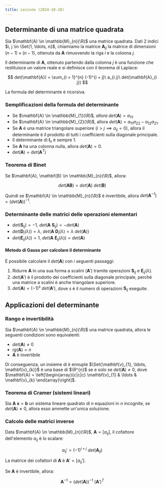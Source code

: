 ```yaml
---
title: Lezione (2024-10-28)
---
```


## Determinante di una matrice quadrata

Sia $\mathbf{A} \in \mathbb{M}_{n}(\R)$ una matrice quadrata. Dati 2 indici
$i, j \in \Set{1, \ldots, n}$, chiamiamo la matrice $\mathbf{A}_{i j}$ la
matrice di dimensioni $(n - 1) \times (n - 1)$, ottenuta da $\mathbf{A}$
rimuovendo la riga $i$ e la colonna $j$.

Il determinante di $\mathbf{A}$, ottenuto partendo dalla colonna $j$ è una
funzione che restituisce un valore reale e si definisce con il teorema di
Laplace:

$$
det(\mathbf{A}) = \sum_{i = 1}^{n} (-1)^{i + j}\ a_{i j}\ det(\mathbf{A}_{i j})
$$

La formula del determinante è ricorsiva.

### Semplificazioni della formula del determinante

- Se $\mathbf{A} \in \mathbb{M}_{1}(\R)$_, allora_ $det(\mathbf{A}) = a_{11}$.
- Se $\mathbf{A} \in \mathbb{M}_{2}(\R)$, allora
  $det(\mathbf{A}) = a_{1 1} a_{2 2} - a_{1 2} a_{2 1}$.
- Se $\mathbf{A}$ è una matrice triangolare superiore
  ($i > j \implies a_{i j} = 0$), allora il determinante è il prodotto di tutti
  i coefficienti sulla diagonale principale.
- Il determinante di $\mathbf{I}_{n}$ è sempre $1$.
- Se $\mathbf{A}$ ha una colonna nulla, allora $det(\mathbf{A}) = 0$.
- $det(\mathbf{A}) = det(\mathbf{A}^{T})$

### Teorema di Binet

Se $\mathbf{A}, \mathbf{B} \in \mathbb{M}_{n}(\R)$, allora:

$$
det(\mathbf{A} \mathbf{B}) = det(\mathbf{A})\ det(\mathbf{B})
$$

Quindi se $\mathbf{A} \in \mathbb{M}_{n}(\R)$ è invertibile, allora
$det(\mathbf{A}^{-1}) = (det(\mathbf{A}))^{-1}$.

### Determinante delle matrici delle operazioni elementari

- $det(\mathbf{S}_{ij}) = -1$,
  $det(\mathbf{A}\ \mathbf{S}_{ij}) = - det(\mathbf{A})$
- $det(\mathbf{D}_{i}(\lambda)) = \lambda$,
  $det(\mathbf{A}\ \mathbf{D}_{i}(\lambda) = \lambda\ det(\mathbf{A}))$
- $det(\mathbf{E}_{ij}(\lambda)) = 1$,
  $det(\mathbf{A}\ \mathbf{E}_{ij}(\lambda)) = det(\mathbf{A})$

#### Metodo di Gauss per calcolare il determinante

È possibile calcolare il $det(\mathbf{A})$ con i seguenti passaggi:

1. Ridurre $\mathbf{A}$ in una sua forma a scalini ($\mathbf{A}'$) tramite
   operazioni $\mathbf{S}_{ij}$ e $\mathbf{E}_{ij}(\lambda)$.
2. $det(\mathbf{A}')$ è il prodotto dei coefficienti sulla diagonale principale,
   perché una matrice a scalini è anche triangolare superiore.
3. $det(\mathbf{A}) = (-1)^{s}\ det(\mathbf{A}')$, dove $s$ è il numero di
   operazioni $\mathbf{S}_{ij}$ eseguite.

## Applicazioni del determinante

### Rango e invertibilità

Sia $\mathbf{A} \in \mathbb{M}_{n}(\R)$ una matrice quadrata, allora le seguenti
condizioni sono equivalenti:

- $det(\mathbf{A}) \neq 0$
- $rg(\mathbf{A}) = n$
- $\mathbf{A}$ è invertibile

Di conseguenza, un insieme di $k$ ennuple
$\Set{\mathbf{v}_{1}, \ldots, \mathbf{v}_{k}}$ è una base di $\R^{n}$ se e solo
se $det(\mathbf{A}) \neq 0$, dove
$\mathbf{A} = \left[\begin{array}{c|c|c} \mathbf{v}_{1} & \ldots & \mathbf{v}_{k} \end{array}\right]$.

### Teorema di Cramer (sistemi lineari)

Sia $\mathbf{A}\ \mathbf{x} = \mathbf{b}$ un sistema lineare quadrato di $n$
equazioni in $n$ incognite, se $det(\mathbf{A}) \neq 0$, allora esso ammette
un'unica soluzione.

### Calcolo delle matrici inverse

Data $\mathbf{A} \in \mathbb{M}_{n}(\R)$, $\mathbf{A} = [a_{i j}]$, il cofattore
dell'elemento $a_{ij}$ è lo scalare:

$$
a_{ij}' = (-1)^{i + j}\ det(\mathbf{A}_{ij})
$$

La matrice dei cofattori di $\mathbf{A}$ è $\mathbf{A}' = [a_{ij}']$.

Se $\mathbf{A}$ è invertibile, allora:

$$
\mathbf{A}^{-1} = (det(\mathbf{A}))^{-1}\ (\mathbf{A}')^{T}
$$
